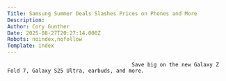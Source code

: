 ```yaml
---
Title: Samsung Summer Deals Slashes Prices on Phones and More
Description: 
Author: Cory Gunther
Date: 2025-08-27T20:27:14.000Z
Robots: noindex,nofollow
Template: index
---
```


                                            Save big on the new Galaxy Z Fold 7, Galaxy S25 Ultra, earbuds, and more. 
                                        
